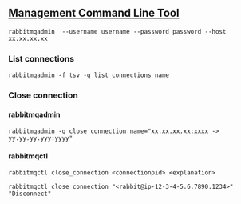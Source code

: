 ## [Management Command Line Tool](https://www.rabbitmq.com/management-cli.html)

```
rabbitmqadmin  --username username --password password --host xx.xx.xx.xx
```

### List connections

```
rabbitmqadmin -f tsv -q list connections name
```

### Close connection

#### rabbitmqadmin
```
rabbitmqadmin -q close connection name="xx.xx.xx.xx:xxxx -> yy.yy.yy.yyy:yyyy"
```

#### rabbitmqctl

```
rabbitmqctl close_connection <connectionpid> <explanation>
```

```
rabbitmqctl close_connection "<rabbit@ip-12-3-4-5.6.7890.1234>" "Disconnect"
```
